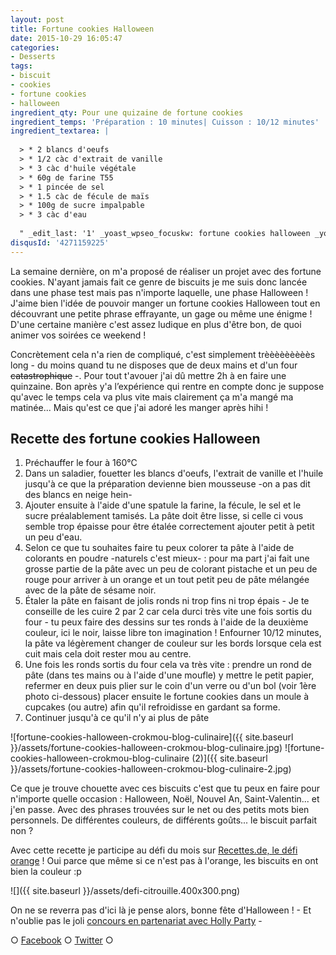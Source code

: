 ```yaml
---
layout: post
title: Fortune cookies Halloween
date: 2015-10-29 16:05:47
categories: 
- Desserts
tags: 
- biscuit
- cookies
- fortune cookies
- halloween
ingredient_qty: Pour une quizaine de fortune cookies
ingredient_temps: 'Préparation : 10 minutes| Cuisson : 10/12 minutes'
ingredient_textarea: |
  
  > * 2 blancs d'oeufs
  > * 1/2 càc d'extrait de vanille
  > * 3 càc d'huile végétale
  > * 60g de farine T55
  > * 1 pincée de sel
  > * 1.5 càc de fécule de maïs
  > * 100g de sucre impalpable
  > * 3 càc d'eau
  
  " _edit_last: '1' _yoast_wpseo_focuskw: fortune cookies halloween _yoast_wpseo_linkdex: '86' _yoast_wpseo_metadesc: J'aime bien l'idée de pouvoir manger un fortune cookies Halloween tout en découvrant une petite phrase effrayante, un gage ou même une énigme... wpcf-ingredient_temps: 'Préparation : 10 minutes | Cuisson : 10/12 minutes' wpcf-ingredient_qty: Pour une quizaine de fortune cookies dsq_thread_id: '4271159225' _oembed_cb5c247ebcf3797390beae06517a58ea: "{{unknown}}
disqusId: '4271159225'
---
```


La semaine dernière, on m'a proposé de réaliser un projet avec des fortune cookies. N'ayant jamais fait ce genre de biscuits je me suis donc lancée dans une phase test mais pas n'importe laquelle, une phase Halloween ! J'aime bien l'idée de pouvoir manger un fortune cookies Halloween tout en découvrant une petite phrase effrayante, un gage ou même une énigme ! D'une certaine manière c'est assez ludique en plus d'être bon, de quoi animer vos soirées ce weekend !

Concrètement cela n'a rien de compliqué, c'est simplement trèèèèèèèèès long - du moins quand tu ne disposes que de deux mains et d'un four <del>catastrophique</del> -. Pour tout t'avouer j'ai dû mettre 2h à en faire une quinzaine. Bon après y'a l’expérience qui rentre en compte donc je suppose qu'avec le temps cela va plus vite mais clairement ça m'a mangé ma matinée... Mais qu'est ce que j'ai adoré les manger après hihi !

## Recette des fortune cookies Halloween

1.  Préchauffer le four à 160°C
2.  Dans un saladier, fouetter les blancs d'oeufs, l'extrait de vanille et l'huile jusqu'à ce que la préparation devienne bien mousseuse -on a pas dit des blancs en neige hein-
3.  Ajouter ensuite à l'aide d'une spatule la farine, la fécule, le sel et le sucre préalablement tamisés. La pâte doit être lisse, si celle ci vous semble trop épaisse pour être étalée correctement ajouter petit à petit un peu d'eau.
4.  Selon ce que tu souhaites faire tu peux colorer ta pâte à l'aide de colorants en poudre -naturels c'est mieux- : pour ma part j'ai fait une grosse partie de la pâte avec un peu de colorant pistache et un peu de rouge pour arriver à un orange et un tout petit peu de pâte mélangée avec de la pâte de sésame noir.
5.  Étaler la pâte en faisant de jolis ronds ni trop fins ni trop épais - Je te conseille de les cuire 2 par 2 car cela durci très vite une fois sortis du four - tu peux faire des dessins sur tes ronds à l'aide de la deuxième couleur, ici le noir, laisse libre ton imagination ! Enfourner 10/12 minutes, la pâte va légèrement changer de couleur sur les bords lorsque cela est cuit mais cela doit rester mou au centre.
6.  Une fois les ronds sortis du four cela va très vite : prendre un rond de pâte (dans tes mains ou à l'aide d'une moufle) y mettre le petit papier, refermer en deux puis plier sur le coin d'un verre ou d'un bol (voir 1ère photo ci-dessous) placer ensuite le fortune cookies dans un moule à cupcakes (ou autre) afin qu'il refroidisse en gardant sa forme.
7.  Continuer jusqu'à ce qu'il n'y ai plus de pâte

![fortune-cookies-halloween-crokmou-blog-culinaire]({{ site.baseurl }}/assets/fortune-cookies-halloween-crokmou-blog-culinaire.jpg) ![fortune-cookies-halloween-crokmou-blog-culinaire (2)]({{ site.baseurl }}/assets/fortune-cookies-halloween-crokmou-blog-culinaire-2.jpg)

Ce que je trouve chouette avec ces biscuits c'est que tu peux en faire pour n'importe quelle occasion : Halloween, Noël, Nouvel An, Saint-Valentin... et j'en passe. Avec des phrases trouvées sur le net ou des petits mots bien personnels. De différentes couleurs, de différents goûts... le biscuit parfait non ?

Avec cette recette je participe au défi du mois sur [Recettes.de, le défi orange](http://recettes.de/defi-orange) ! Oui parce que même si ce n'est pas à l'orange, les biscuits en ont bien la couleur :p

![]({{ site.baseurl }}/assets/defi-citrouille.400x300.png)

On ne se reverra pas d'ici là je pense alors, bonne fête d'Halloween ! - Et n'oublie pas le joli [concours en partenariat avec Holly Party](http://www.crokmou.com/2015/10/popcorn-halloween-avec-holly-party) -

○ [Facebook](https://www.facebook.com/crokmou.blog) ○ [Twitter](https://twitter.com/Crokmou) ○